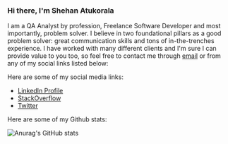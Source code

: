 ### Hi there, I'm Shehan Atukorala

I am a QA Analyst by profession, Freelance Software Developer and most importantly, problem solver. I believe in two foundational pillars as a good problem solver: great communication skills and tons of in-the-trenches experience. I have worked with many different clients and I'm sure I can provide value to you too, so feel free to contact me through [email](mailto:shehanatuk@gmail.com) or from any of my social links listed below:

Here are some of my social media links:
* [LinkedIn Profile](https://www.linkedin.com/in/shehan-atukorala-8631491a5/)
* [StackOverflow](https://stackoverflow.com/users/10871450/flyingfishcattle)
* [Twitter](https://twitter.com/Shehan_Atuk)

Here are some of my Github stats: 

![Anurag's GitHub stats](https://github-readme-stats.vercel.app/api?username=ShehanAt)

<!--
**ShehanAT/ShehanAt** is a ✨ _special_ ✨ repository because its `README.md` (this file) appears on your GitHub profile.

Here are some ideas to get you started:

- 🔭 I’m currently working on ...
- 🌱 I’m currently learning ...
- 👯 I’m looking to collaborate on ...
- 🤔 I’m looking for help with ...
- 💬 Ask me about ...
- 📫 How to reach me: ...
- 😄 Pronouns: ...
- ⚡ Fun fact: ...
-->
